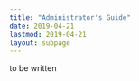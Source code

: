 ```yaml
---
title: "Administrator's Guide"
date: 2019-04-21
lastmod: 2019-04-21
layout: subpage
---
```


to be written